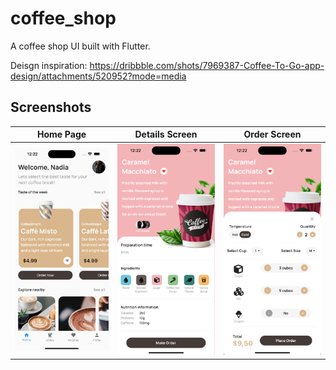 # coffee_shop

A coffee shop UI built with Flutter.

Deisgn inspiration: https://dribbble.com/shots/7969387-Coffee-To-Go-app-design/attachments/520952?mode=media

## Screenshots 
| Home Page | Details Screen |  Order Screen |
:----------:|:-------------:|:--------------:|
![](./readme_files/homepage.png) | ![](./readme_files/details_page.png) | ![](./readme_files/order_page.png) |


















